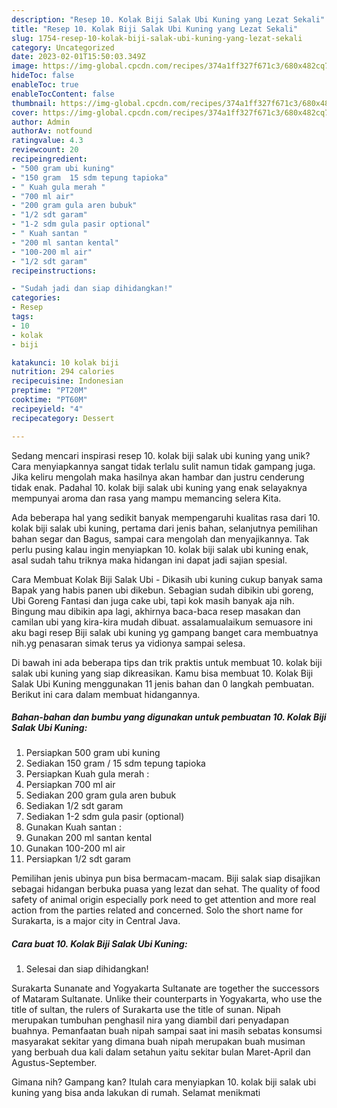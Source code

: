 ```yaml
---
description: "Resep 10. Kolak Biji Salak Ubi Kuning yang Lezat Sekali"
title: "Resep 10. Kolak Biji Salak Ubi Kuning yang Lezat Sekali"
slug: 1754-resep-10-kolak-biji-salak-ubi-kuning-yang-lezat-sekali
category: Uncategorized
date: 2023-02-01T15:50:03.349Z
image: https://img-global.cpcdn.com/recipes/374a1ff327f671c3/680x482cq70/10-kolak-biji-salak-ubi-kuning-foto-resep-utama.jpg
hideToc: false
enableToc: true
enableTocContent: false
thumbnail: https://img-global.cpcdn.com/recipes/374a1ff327f671c3/680x482cq70/10-kolak-biji-salak-ubi-kuning-foto-resep-utama.jpg
cover: https://img-global.cpcdn.com/recipes/374a1ff327f671c3/680x482cq70/10-kolak-biji-salak-ubi-kuning-foto-resep-utama.jpg
author: Admin
authorAv: notfound
ratingvalue: 4.3
reviewcount: 20
recipeingredient:
- "500 gram ubi kuning"
- "150 gram  15 sdm tepung tapioka"
- " Kuah gula merah "
- "700 ml air"
- "200 gram gula aren bubuk"
- "1/2 sdt garam"
- "1-2 sdm gula pasir optional"
- " Kuah santan "
- "200 ml santan kental"
- "100-200 ml air"
- "1/2 sdt garam"
recipeinstructions:

- "Sudah jadi dan siap dihidangkan!"
categories:
- Resep
tags:
- 10
- kolak
- biji

katakunci: 10 kolak biji 
nutrition: 294 calories
recipecuisine: Indonesian
preptime: "PT20M"
cooktime: "PT60M"
recipeyield: "4"
recipecategory: Dessert

---
```





Sedang mencari inspirasi resep 10. kolak biji salak ubi kuning yang unik? Cara menyiapkannya sangat tidak terlalu sulit namun tidak gampang juga. Jika keliru mengolah maka hasilnya akan hambar dan justru cenderung tidak enak. Padahal 10. kolak biji salak ubi kuning yang enak selayaknya mempunyai aroma dan rasa yang mampu memancing selera Kita.





Ada beberapa hal yang sedikit banyak mempengaruhi kualitas rasa dari 10. kolak biji salak ubi kuning, pertama dari jenis bahan, selanjutnya pemilihan bahan segar dan Bagus, sampai cara mengolah dan menyajikannya. Tak perlu pusing kalau ingin menyiapkan 10. kolak biji salak ubi kuning enak,      asal sudah tahu triknya maka hidangan ini dapat jadi sajian spesial.














Cara Membuat Kolak Biji Salak Ubi - Dikasih ubi kuning cukup banyak sama Bapak yang habis panen ubi dikebun. Sebagian sudah dibikin ubi goreng, Ubi Goreng Fantasi dan juga cake ubi, tapi kok masih banyak aja nih. Bingung mau dibikin apa lagi, akhirnya baca-baca resep masakan dan camilan ubi yang kira-kira mudah dibuat. assalamualaikum semuasore ini aku bagi resep Biji salak ubi kuning yg gampang banget cara membuatnya nih.yg penasaran simak terus ya vidionya sampai selesa.






Di bawah ini ada beberapa tips dan trik praktis untuk membuat 10. kolak biji salak ubi kuning yang siap dikreasikan. Kamu bisa membuat 10. Kolak Biji Salak Ubi Kuning menggunakan 11 jenis bahan dan 0 langkah pembuatan. Berikut ini cara dalam membuat hidangannya.

<!--inarticleads1-->

##### Bahan-bahan dan bumbu yang digunakan untuk pembuatan 10. Kolak Biji Salak Ubi Kuning:

1. Persiapkan 500 gram ubi kuning
1. Sediakan 150 gram / 15 sdm tepung tapioka
1. Persiapkan  Kuah gula merah :
1. Persiapkan 700 ml air
1. Sediakan 200 gram gula aren bubuk
1. Sediakan 1/2 sdt garam
1. Sediakan 1-2 sdm gula pasir (optional)
1. Gunakan  Kuah santan :
1. Gunakan 200 ml santan kental
1. Gunakan 100-200 ml air
1. Persiapkan 1/2 sdt garam


Pemilihan jenis ubinya pun bisa bermacam-macam. Biji salak siap disajikan sebagai hidangan berbuka puasa yang lezat dan sehat. The quality of food safety of animal origin especially pork need to get attention and more real action from the parties related and concerned. Solo the short name for Surakarta, is a major city in Central Java. 

<!--inarticleads2-->

##### Cara buat 10. Kolak Biji Salak Ubi Kuning:


1. Selesai dan siap dihidangkan!

Surakarta Sunanate and Yogyakarta Sultanate are together the successors of Mataram Sultanate. Unlike their counterparts in Yogyakarta, who use the title of sultan, the rulers of Surakarta use the title of sunan. Nipah merupakan tumbuhan penghasil nira yang diambil dari penyadapan buahnya. Pemanfaatan buah nipah sampai saat ini masih sebatas konsumsi masyarakat sekitar yang dimana buah nipah merupakan buah musiman yang berbuah dua kali dalam setahun yaitu sekitar bulan Maret-April dan Agustus-September. 

Gimana nih? Gampang kan? Itulah cara menyiapkan 10. kolak biji salak ubi kuning yang bisa anda lakukan di rumah. Selamat menikmati
